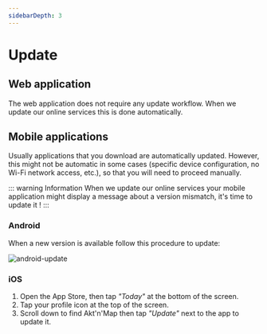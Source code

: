 ```yaml
---
sidebarDepth: 3
---
```


# Update

## Web application

The web application does not require any update workflow. When we update our online services this is done automatically.

## Mobile applications

Usually applications that you download are automatically updated. However, this might not be automatic in some cases (specific device configuration, no Wi-Fi network access, etc.), so that you will need to proceed manually.

::: warning Information
When we update our online services your mobile application might display a message about a version mismatch, it's time to update it !
:::

### Android

When a new version is available follow this procedure to update:

![android-update](../../assets/Android-Update-EN.png)

### iOS

1. Open the App Store, then tap *"Today"* at the bottom of the screen.
2. Tap your profile icon at the top of the screen.
3. Scroll down to find Akt'n'Map then tap *"Update"* next to the app to update it.